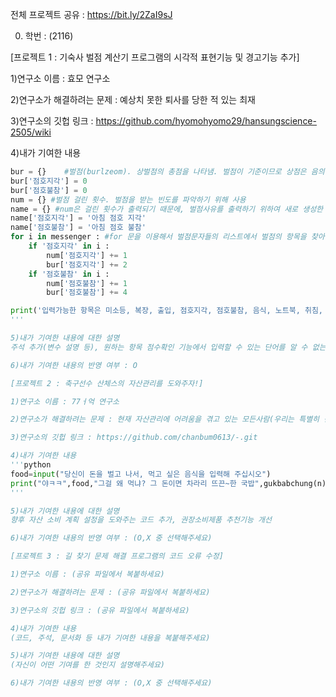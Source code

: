 전체 프로젝트 공유 : https://bit.ly/2ZaI9sJ

0. 학번 : (2116)

[프로젝트 1 : 기숙사 벌점 계산기 프로그램의 시각적 표현기능 및 경고기능 추가]

1)연구소 이름 : 효모 연구소

2)연구소가 해결하려는 문제 : 예상치 못한 퇴사를 당한 적 있는 최재

3)연구소의 깃헙 링크 : https://github.com/hyomohyomo29/hansungscience-2505/wiki

4)내가 기여한 내용

```python
bur = {}    #벌점(burlzeom). 상벌점의 총점을 나타냄. 벌점이 기준이므로 상점은 음의 값으로 나타남.
bur['점호지각'] = 0
bur['점호불참'] = 0
num = {} #벌점 걸린 횟수. 벌점을 받는 빈도를 파악하기 위해 사용
name = {} #num은 걸린 횟수가 출력되기 때문에, 벌점사유를 출력하기 위하여 새로 생성한 딕셔너리
name['점호지각'] = '아침 점호 지각'
name['점호불참'] = '아침 점호 불참'
for i in messenger : #for 문을 이용해서 벌점문자들의 리스트에서 벌점의 항목을 찾아냄
    if '점호지각' in i :
        num['점호지각'] += 1
        bur['점호지각'] += 2
    if '점호불참' in i :
        num['점호불참'] += 1
        bur['점호불참'] += 4

print('입력가능한 항목은 미소등, 복장, 출입, 점호지각, 점호불참, 음식, 노트북, 취침, 외출, 귀가, 불이행, 전자기기, 입실시각, 소란, 정리, 봉사 입니다.')
'''

5)내가 기여한 내용에 대한 설명
주석 추가(변수 설명 등), 원하는 항목 점수확인 기능에서 입력할 수 있는 단어를 알 수 없는 문제 해결(입력형태 예시를 출력함), 의미가 직관적이지 않은 변수의 이름 변경

6)내가 기여한 내용의 반영 여부 : O

[프로젝트 2 : 축구선수 산체스의 자산관리를 도와주자!]

1)연구소 이름 : 77ㅓ억 연구소

2)연구소가 해결하려는 문제 : 현재 자산관리에 어려움을 겪고 있는 모든사람(우리는 특별히 산체스를 대표로 선정하였다)

3)연구소의 깃헙 링크 : https://github.com/chanbum0613/-.git

4)내가 기여한 내용
'''python
food=input("당신이 돈을 벌고 나서, 먹고 싶은 음식을 입력해 주십시오")
print("야ㅋㅋ",food,"그걸 왜 먹냐? 그 돈이면 차라리 뜨끈~한 국밥",gukbabchung(n),"그릇 든든~하게 먹고 말지")
'''

5)내가 기여한 내용에 대한 설명
향후 자산 소비 계획 설정을 도와주는 코드 추가, 권장소비제품 추천기능 개선

6)내가 기여한 내용의 반영 여부 : (O,X 중 선택해주세요)

[프로젝트 3 : 길 찾기 문제 해결 프로그램의 코드 오류 수정]

1)연구소 이름 : (공유 파일에서 복붙하세요)

2)연구소가 해결하려는 문제 : (공유 파일에서 복붙하세요)

3)연구소의 깃헙 링크 : (공유 파일에서 복붙하세요)

4)내가 기여한 내용
(코드, 주석, 문서화 등 내가 기여한 내용을 복붙해주세요)

5)내가 기여한 내용에 대한 설명
(자신이 어떤 기여를 한 것인지 설명해주세요)

6)내가 기여한 내용의 반영 여부 : (O,X 중 선택해주세요)
